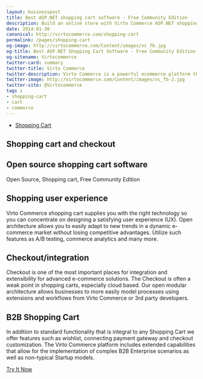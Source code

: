 ```yaml
---
layout: businesspost
title: Best ASP.NET shopping cart software - Free Community Edition
description: Build an online store with Virto Commerce ASP.NET shopping cart software. Benefit from an open source shopping cart software that has every feature you need.
date: 2014-01-30
canonical: http://virtocommerce.com/shopping-cart
permalink: /pages/shopping-cart
og-image: http://virtocommerce.com/Content/images/vc_fb.jpg
og-title: Best ASP.NET Shopping Cart Software - Free Community Edition
og-sitename: Virtocommerce
twitter-card: summary
twitter-title: Virto Commerce
twitter-description: Virto Commerce is a powerful ecommerce platform that includes everything you need to create an online store and sell online. Try it free with Free Community License
twitter-image: http://virtocommerce.com/Content/images/vc_fb-2.jpg
twitter-site: @Virtocommerce
tags : 
- shopping-cart
- cart
- commerce
---
```


<article role="main" class="main">
	<div class="business-features clearfix __responsive">
		<div class="business-menu">
			<ul class="menu __business-features">
				<li class="menu-item __cart __selected">
					<a class="menu-link" href="/shopping-cart">
						Shopping Cart
					</a>
				</li>
			</ul>
		</div>
		<div class="business-cnt">
			<div class="head __cart">
				<h1 class="title">Shopping cart and checkout</h1>
			</div>
			<h2 class="sub-title">Open source shopping cart software</h2>
			<p class="text">Open Source, Shopping cart, Free Community Edition</p>
			<h2 class="sub-title">Shopping user experience</h2>
			<p class="text">Virto Commerce shopping cart supplies you with the right technology so you can concentrate on designing a satisfying user experience (UX). Open architecture allows you to easily adapt to new trends in a dynamic e-commerce market without losing competitive advantages. Utilize such features as A/B testing, commerce analytics and many more.</p>
			<h2 class="sub-title">Checkout/integration</h2>
			<p class="text">Checkout is one of the most important places for integration and extensibility for advanced e-commerce solutions. The Checkout is often a weak point in shopping carts, especially cloud based. Our open modular architecture allows businesses to more easily model processes using extensions and workflows from Virto Commerce or 3rd party developers.</p>
			<h2 class="sub-title">B2B Shopping Cart</h2>
			<p class="text">In addition to standard functionality that is integral to any Shopping Cart we offer features such as wishlist, connecting payment gateway and checkout customization. The Virto Commerce platform includes extended capabilities that allow for the implementation of complex B2B Enterprise scenarios as well as non-typical Startup models.</p>
			<div class="buttons columns">
				<div class="column">
					<a class="button fill" href="/try-now">Try It Now</a>
				</div>
			</div>
		</div>
	</div>
</article>

